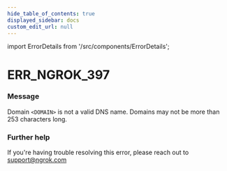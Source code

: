 ```yaml
---
hide_table_of_contents: true
displayed_sidebar: docs
custom_edit_url: null
---
```


import ErrorDetails from '/src/components/ErrorDetails';

# ERR_NGROK_397

### Message
Domain `<DOMAIN>` is not a valid DNS name. Domains may not be more than 253 characters long.

### Further help
If you're having trouble resolving this error, please reach out to [support@ngrok.com](mailto:support@ngrok.com?subject=Help%20with%20ERR_NGROK_397)

<ErrorDetails error='err_ngrok_397' />
